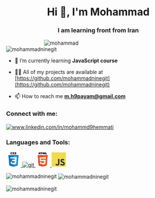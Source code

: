 <h1 align="center">Hi 👋, I'm Mohammad</h1>
<h3 align="center">I am learning front from Iran</h3>

<img align="right" alt="mohammad" width="400" src="https://user-images.githubusercontent.com/74038190/212749447-bfb7e725-6987-49d9-ae85-2015e3e7cc41.gif">

<p align="left"> <img src="https://komarev.com/ghpvc/?username=mohammadninegit&label=Profile%20views&color=0e75b6&style=flat" alt="mohammadninegit" /> </p>

- 🌱 I’m currently learning **JavaScript course**

- 👨‍💻 All of my projects are available at [https://github.com/mohammadninegit](https://github.com/mohammadninegit)

- 📫 How to reach me **m.h9payam@gmail.com**

<h3 align="left">Connect with me:</h3>
<p align="left">
<a href="https://linkedin.com/in/www.linkedin.com/in/mohammd9hemmati" target="blank"><img align="center" src="https://raw.githubusercontent.com/rahuldkjain/github-profile-readme-generator/master/src/images/icons/Social/linked-in-alt.svg" alt="www.linkedin.com/in/mohammd9hemmati" height="30" width="40" /></a>
</p>

<h3 align="left">Languages and Tools:</h3>
<p align="left"> <a href="https://www.w3schools.com/css/" target="_blank" rel="noreferrer"> <img src="https://raw.githubusercontent.com/devicons/devicon/master/icons/css3/css3-original-wordmark.svg" alt="css3" width="40" height="40"/> </a> <a href="https://git-scm.com/" target="_blank" rel="noreferrer"> <img src="https://www.vectorlogo.zone/logos/git-scm/git-scm-icon.svg" alt="git" width="40" height="40"/> </a> <a href="https://www.w3.org/html/" target="_blank" rel="noreferrer"> <img src="https://raw.githubusercontent.com/devicons/devicon/master/icons/html5/html5-original-wordmark.svg" alt="html5" width="40" height="40"/> </a> <a href="https://developer.mozilla.org/en-US/docs/Web/JavaScript" target="_blank" rel="noreferrer"> <img src="https://raw.githubusercontent.com/devicons/devicon/master/icons/javascript/javascript-original.svg" alt="javascript" width="40" height="40"/> </a> </p>

<p><img align="left" src="https://github-readme-stats.vercel.app/api/top-langs?username=mohammadninegit&show_icons=true&locale=en&layout=compact" alt="mohammadninegit" /></p>

<p>&nbsp;<img align="center" src="https://github-readme-stats.vercel.app/api?username=mohammadninegit&show_icons=true&locale=en" alt="mohammadninegit" /></p>

<p><img align="center" src="https://github-readme-streak-stats.herokuapp.com/?user=mohammadninegit&" alt="mohammadninegit" /></p>

